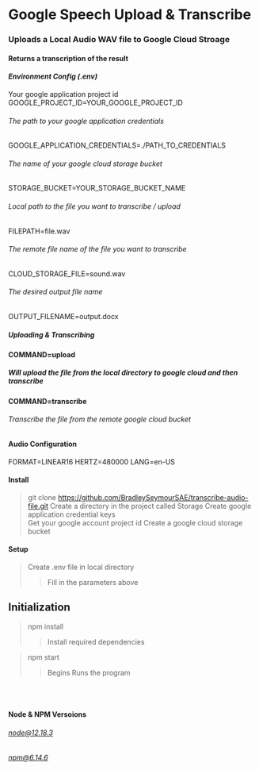 


# Google Speech Upload & Transcribe 
### Uploads a Local Audio WAV file to Google Cloud Stroage
#### Returns a transcription of the result  

#### _Environment Config (.env)_
Your google application project id 
GOOGLE_PROJECT_ID=YOUR_GOOGLE_PROJECT_ID

###### The path to your google application credentials 
GOOGLE_APPLICATION_CREDENTIALS=./PATH_TO_CREDENTIALS

###### The name of your google cloud storage bucket 
STORAGE_BUCKET=YOUR_STORAGE_BUCKET_NAME 

###### Local path to the file you want to transcribe / upload 
FILEPATH=file.wav

###### The remote file name of the file you want to transcribe 
CLOUD_STORAGE_FILE=sound.wav

###### The desired output file name
OUTPUT_FILENAME=output.docx


##### Uploading & Transcribing 
<b>COMMAND=upload</b>
##### Will upload the file from the local directory to google cloud and then transcribe 
<b>COMMAND=transcribe</b>
###### Transcribe the file from the remote google cloud bucket

####  Audio Configuration 
FORMAT=LINEAR16
HERTZ=480000
LANG=en-US

#### Install 
> git clone https://github.com/BradleySeymourSAE/transcribe-audio-file.git
>  Create a directory in the project called Storage
>  Create google application credential  keys  
>  Get your google account project id 
>  Create a google cloud storage bucket 


#### Setup 
> Create .env file in local directory 
> > Fill in the parameters above   

## Initialization
> npm install
>> Install required dependencies 

> npm start
>> Begins Runs the program 


<br></br>
#### Node & NPM Versoions  
###### node@12.18.3
###### npm@6.14.6

